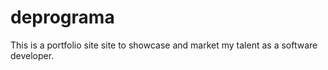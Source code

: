 # deprograma
This is a portfolio site site to showcase and market my talent as a software developer.
